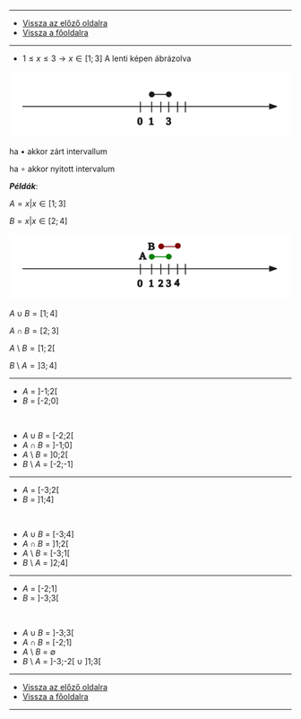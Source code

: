 
---

- [Vissza az előző oldalra](../matematika.md)
- [Vissza a főoldalra](../../../../README.md)

---

- $1 \leqslant x \leqslant 3 \longrightarrow x \in [1;3]$
A lenti képen ábrázolva

<img src='../images/matematika_intervallum-001.svg' alt='intervallum' width='512'>

ha $\bullet$ akkor zárt intervallum
 
ha $\circ$ akkor nyitott intervalum

***Példák***:

$A = {x|x \in [1;3]}$

$B = {x|x \in [2;4]}$

<img src='../images/matematika_intervallum-pelda-001.svg' alt='intervallum pelda' width='512'>

$A \cup B = [1;4]$

$A \cap B = [2;3]$

$A$ \ $B = [1;2[$

$B$ \ $A = ]3;4]$

---

- $A$ = ]-1;2[
- $B$ = [-2;0]

![]()

- $A \cup B$ = [-2;2[
- $A \cap B$ = ]-1;0]
- $A$ \ $B$ = ]0;2[
- $B$ \ $A$ = [-2;-1]

---

- $A$ = [-3;2[
- $B$ = ]1;4]

![]()

- $A \cup B$ = [-3;4]
- $A \cap B$ = ]1;2[
- $A$ \ $B$ = [-3;1[
- $B$ \ $A$ = ]2;4]

---

- $A$ = [-2;1]
- $B$ = ]-3;3[

![]()

- $A \cup B$ = ]-3;3[
- $A \cap B$ = [-2;1]
- $A$ \ $B$ = $\emptyset$
- $B$ \ $A$ = ]-3;-2[ $\cup$ ]1;3[

---

- [Vissza az előző oldalra](../matematika.md)
- [Vissza a főoldalra](../../../../README.md)

---